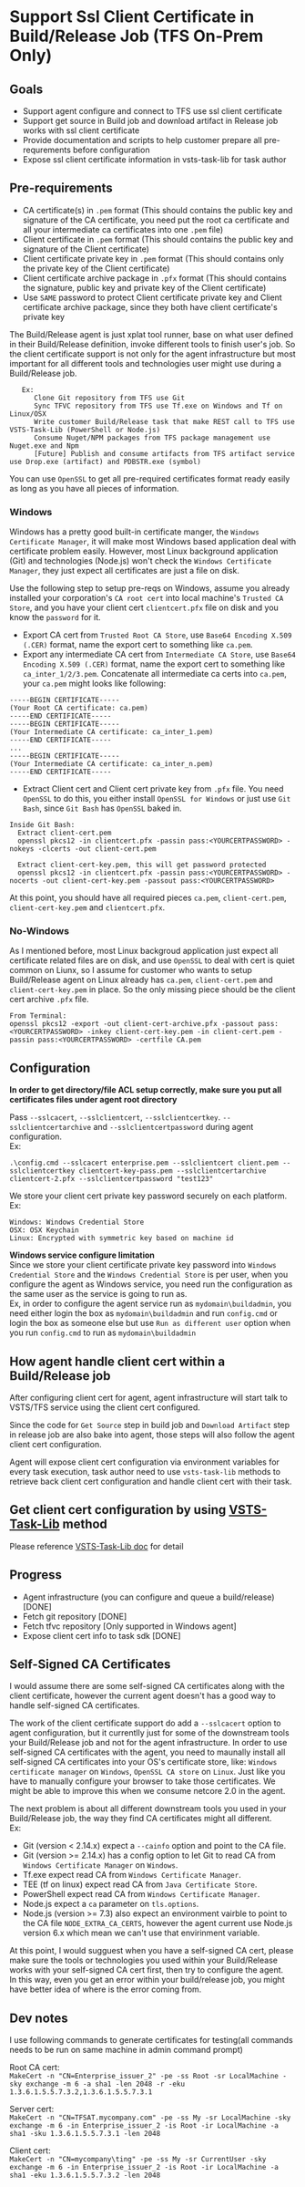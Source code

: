 # Support Ssl Client Certificate in Build/Release Job (TFS On-Prem Only)

## Goals

  - Support agent configure and connect to TFS use ssl client certificate
  - Support get source in Build job and download artifact in Release job works with ssl client certificate
  - Provide documentation and scripts to help customer prepare all pre-requrements before configuration
  - Expose ssl client certificate information in vsts-task-lib for task author

## Pre-requirements

  - CA certificate(s) in `.pem` format (This should contains the public key and signature of the CA certificate, you need put the root ca certificate and all your intermediate ca certificates into one `.pem` file)  
  - Client certificate in `.pem` format (This should contains the public key and signature of the Client certificate)  
  - Client certificate private key in `.pem` format (This should contains only the private key of the Client certificate)  
  - Client certificate archive package in `.pfx` format (This should contains the signature, public key and private key of the Client certificate)  
  - Use `SAME` password to protect Client certificate private key and Client certificate archive package, since they both have client certificate's private key  
  
The Build/Release agent is just xplat tool runner, base on what user defined in their Build/Release definition, invoke different tools to finish user's job. So the client certificate support is not only for the agent infrastructure but most important for all different tools and technologies user might use during a Build/Release job.
```
   Ex:
      Clone Git repository from TFS use Git
      Sync TFVC repository from TFS use Tf.exe on Windows and Tf on Linux/OSX
      Write customer Build/Release task that make REST call to TFS use VSTS-Task-Lib (PowerShell or Node.js)
      Consume Nuget/NPM packages from TFS package management use Nuget.exe and Npm
      [Future] Publish and consume artifacts from TFS artifact service use Drop.exe (artifact) and PDBSTR.exe (symbol)
```


You can use `OpenSSL` to get all pre-required certificates format ready easily as long as you have all pieces of information.

### Windows

Windows has a pretty good built-in certificate manger, the `Windows Certificate Manager`, it will make most Windows based application deal with certificate problem easily. However, most Linux background application (Git) and technologies (Node.js) won't check the `Windows Certificate Manager`, they just expect all certificates are just a file on disk.  

Use the following step to setup pre-reqs on Windows, assume you already installed your corporation's `CA root cert` into local machine's `Trusted CA Store`, and you have your client cert `clientcert.pfx` file on disk and you know the `password` for it.  
  - Export CA cert from `Trusted Root CA Store`, use `Base64 Encoding X.509 (.CER)` format, name the export cert to something like `ca.pem`.  
  - Export any intermediate CA cert from `Intermediate CA Store`, use `Base64 Encoding X.509 (.CER)` format, name the export cert to something like `ca_inter_1/2/3.pem`. Concatenate all intermediate ca certs into `ca.pem`, your `ca.pem` might looks like following:  
```
-----BEGIN CERTIFICATE----- 
(Your Root CA certificate: ca.pem) 
-----END CERTIFICATE-----
-----BEGIN CERTIFICATE----- 
(Your Intermediate CA certificate: ca_inter_1.pem) 
-----END CERTIFICATE-----
...
-----BEGIN CERTIFICATE----- 
(Your Intermediate CA certificate: ca_inter_n.pem) 
-----END CERTIFICATE-----
```  
  - Extract Client cert and Client cert private key from `.pfx` file. You need `OpenSSL` to do this, you either install `OpenSSL for Windows` or just use `Git Bash`, since `Git Bash` has `OpenSSL` baked in.
```
Inside Git Bash:    
  Extract client-cert.pem
  openssl pkcs12 -in clientcert.pfx -passin pass:<YOURCERTPASSWORD> -nokeys -clcerts -out client-cert.pem
      
  Extract client-cert-key.pem, this will get password protected
  openssl pkcs12 -in clientcert.pfx -passin pass:<YOURCERTPASSWORD> -nocerts -out client-cert-key.pem -passout pass:<YOURCERTPASSWORD> 
```
    
At this point, you should have all required pieces `ca.pem`, `client-cert.pem`, `client-cert-key.pem` and `clientcert.pfx`.

### No-Windows

As I mentioned before, most Linux backgroud application just expect all certificate related files are on disk, and use `OpenSSL` to deal with cert is quiet common on Liunx, so I assume for customer who wants to setup Build/Release agent on Linux already has `ca.pem`, `client-cert.pem` and `client-cert-key.pem` in place. So the only missing piece should be the client cert archive `.pfx` file.  
```
From Terminal:
openssl pkcs12 -export -out client-cert-archive.pfx -passout pass:<YOURCERTPASSWORD> -inkey client-cert-key.pem -in client-cert.pem -passin pass:<YOURCERTPASSWORD> -certfile CA.pem
```

## Configuration  

**In order to get directory/file ACL setup correctly, make sure you put all certificates files under agent root directory**

Pass `--sslcacert`, `--sslclientcert`, `--sslclientcertkey`. `--sslclientcertarchive` and `--sslclientcertpassword` during agent configuration.   
Ex:
```batch
.\config.cmd --sslcacert enterprise.pem --sslclientcert client.pem --sslclientcertkey clientcert-key-pass.pem --sslclientcertarchive clientcert-2.pfx --sslclientcertpassword "test123"
```  

We store your client cert private key password securely on each platform.  
Ex:
```
Windows: Windows Credential Store
OSX: OSX Keychain
Linux: Encrypted with symmetric key based on machine id
```

**Windows service configure limitation**  
Since we store your client certificate private key password into `Windows Credential Store` and the `Windows Credential Store` is per user, when you configure the agent as Windows service, you need run the configuration as the same user as the service is going to run as.  
Ex, in order to configure the agent service run as `mydomain\buildadmin`, you need either login the box as `mydomain\buildadmin` and run `config.cmd` or login the box as someone else but use `Run as different user` option when you run `config.cmd` to run as `mydomain\buildadmin`  

## How agent handle client cert within a Build/Release job

After configuring client cert for agent, agent infrastructure will start talk to VSTS/TFS service using the client cert configured.  

Since the code for `Get Source` step in build job and `Download Artifact` step in release job are also bake into agent, those steps will also follow the agent client cert configuration.  

Agent will expose client cert configuration via environment variables for every task execution, task author need to use `vsts-task-lib` methods to retrieve back client cert configuration and handle client cert with their task.

## Get client cert configuration by using [VSTS-Task-Lib](https://github.com/Microsoft/vsts-task-lib) method

Please reference [VSTS-Task-Lib doc](https://github.com/Microsoft/vsts-task-lib/blob/master/node/docs/cert.md) for detail

## Progress
 - Agent infrastructure (you can configure and queue a build/release) [DONE]
 - Fetch git repository [DONE]
 - Fetch tfvc repository [Only supported in Windows agent]
 - Expose client cert info to task sdk [DONE]

## Self-Signed CA Certificates

I would assume there are some self-signed CA certificates along with the client certificate, however the current agent doesn't has a good way to handle self-signed CA certificates.  

The work of the client certificate support do add a `--sslcacert` option to agent configuration, but it currentlly just for some of the downstream tools your Build/Release job and not for the agent infrastructure. In order to use self-signed CA certificates with the agent, you need to maunally install all self-signed CA certificates into your OS's certificate store, like: `Windows certificate manager` on `Windows`, `OpenSSL CA store` on `Linux`. Just like you have to manually configure your browser to take those certificates. We might be able to improve this when we consume netcore 2.0 in the agent.  

The next problem is about all different downstream tools you used in your Build/Release job, the way they find CA certificates might all different.  
Ex:
 - Git (version < 2.14.x) expect a `--cainfo` option and point to the CA file.  
 - Git (version >= 2.14.x) has a config option to let Git to read CA from `Windows Certificate Manager` on `Windows`.  
 - Tf.exe expect read CA from `Windows Certificate Manager`.  
 - TEE (tf on linux) expect read CA from `Java Certificate Store`.  
 - PowerShell expect read CA from `Windows Certificate Manager`.  
 - Node.js expect a `ca` parameter on `tls.options`.  
 - Node.js (version >= 7.3) also expect an environment vairble to point to the CA file `NODE_EXTRA_CA_CERTS`, however the agent current use Node.js version 6.x which mean we can't use that envirinment variable.  

At this point, I would sugguest when you have a self-signed CA cert, please make sure the tools or technologies you used within your Build/Release works with your self-signed CA cert first, then try to configure the agent.  
In this way, even you get an error within your build/release job, you might have better idea of where is the error coming from.  

## Dev notes

I use following commands to generate certificates for testing(all commands needs to be run on same machine in admin command prompt)  

Root CA cert:  
`MakeCert -n "CN=Enterprise_issuer_2" -pe -ss Root -sr LocalMachine -sky exchange -m 6 -a sha1 -len 2048 -r -eku 1.3.6.1.5.5.7.3.2,1.3.6.1.5.5.7.3.1`  

Server cert:  
`MakeCert -n "CN=TFSAT.mycompany.com" -pe -ss My -sr LocalMachine -sky exchange -m 6 -in Enterprise_issuer_2 -is Root -ir LocalMachine -a sha1 -sku 1.3.6.1.5.5.7.3.1 -len 2048`  

Client cert:  
`MakeCert -n "CN=mycompany\ting" -pe -ss My -sr CurrentUser -sky exchange -m 6 -in Enterprise_issuer_2 -is Root -ir LocalMachine -a sha1 -eku 1.3.6.1.5.5.7.3.2 -len 2048`
